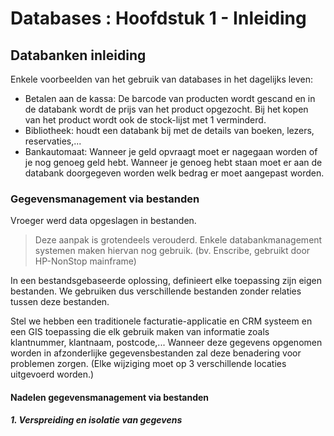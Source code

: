 # Databases : Hoofdstuk 1 - Inleiding

## Databanken inleiding

Enkele voorbeelden van het gebruik van databases in het dagelijks leven:
- Betalen aan de kassa: De barcode van producten wordt gescand en in de databank wordt de prijs van het product opgezocht. Bij het kopen van het product wordt ook de stock-lijst met 1 verminderd.
- Bibliotheek: houdt een databank bij met de details van boeken, lezers, reservaties,... 
- Bankautomaat: Wanneer je geld opvraagt moet er nagegaan worden of je nog genoeg geld hebt. Wanneer je genoeg hebt staan moet er aan de databank doorgegeven worden welk bedrag er moet aangepast worden.

### Gegevensmanagement via bestanden

Vroeger werd data opgeslagen in bestanden.

> Deze aanpak is grotendeels verouderd. Enkele databankmanagement systemen maken hiervan nog gebruik. (bv. Enscribe, gebruikt door HP-NonStop mainframe)

In een bestandsgebaseerde oplossing, definieert elke toepassing zijn eigen bestanden. We gebruiken dus verschillende bestanden zonder relaties tussen deze bestanden. 

Stel we hebben een traditionele facturatie-applicatie en CRM systeem en een GIS toepassing die elk gebruik maken van informatie zoals klantnummer, klantnaam, postcode,... Wanneer deze gegevens opgenomen worden in afzonderlijke gegevensbestanden zal deze benadering voor problemen zorgen. (Elke wijziging moet op 3 verschillende locaties uitgevoerd worden.)

#### Nadelen gegevensmanagement via bestanden

##### 1. Verspreiding en isolatie van gegevens


